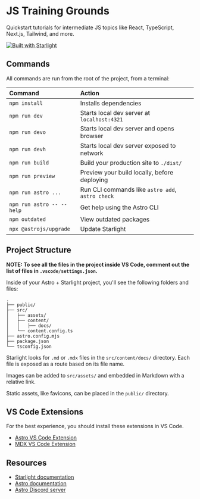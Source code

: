 # JS Training Grounds

Quickstart tutorials for intermediate JS topics like React, TypeScript, Next.js, Tailwind, and more.

[![Built with Starlight](https://astro.badg.es/v2/built-with-starlight/tiny.svg)](https://starlight.astro.build)

## Commands

All commands are run from the root of the project, from a terminal:

| Command                   | Action                                           |
| :------------------------ | :----------------------------------------------- |
| `npm install`             | Installs dependencies                            |
| `npm run dev`             | Starts local dev server at `localhost:4321`      |
| `npm run devo`            | Starts local dev server and opens browser        |
| `npm run devh`            | Starts local dev server exposed to network       |
| `npm run build`           | Build your production site to `./dist/`          |
| `npm run preview`         | Preview your build locally, before deploying     |
| `npm run astro ...`       | Run CLI commands like `astro add`, `astro check` |
| `npm run astro -- --help` | Get help using the Astro CLI                     |
| `npm outdated`            | View outdated packages                           |
| `npx @astrojs/upgrade`    | Update Starlight                                 |

## Project Structure

**NOTE: To see all the files in the project inside VS Code, comment out the list of files in `.vscode/settings.json`.**

Inside of your Astro + Starlight project, you'll see the following folders and files:

```
.
├── public/
├── src/
│   ├── assets/
│   ├── content/
│   │   ├── docs/
│   └── content.config.ts
├── astro.config.mjs
├── package.json
└── tsconfig.json
```

Starlight looks for `.md` or `.mdx` files in the `src/content/docs/` directory. Each file is exposed as a route based on its file name.

Images can be added to `src/assets/` and embedded in Markdown with a relative link.

Static assets, like favicons, can be placed in the `public/` directory.

## VS Code Extensions

For the best experience, you should install these extensions in VS Code.

- [Astro VS Code Extension](https://marketplace.visualstudio.com/items?itemName=astro-build.astro-vscode)
- [MDX VS Code Extension](https://marketplace.visualstudio.com/items?itemName=unifiedjs.vscode-mdx)

## Resources

- [Starlight documentation](https://starlight.astro.build/)
- [Astro documentation](https://docs.astro.build)
- [Astro Discord server](https://astro.build/chat)
